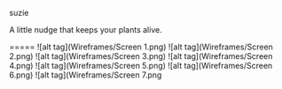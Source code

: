 suzie

A little nudge that keeps your plants alive.

=====
![alt tag](Wireframes/Screen 1.png)  ![alt tag](Wireframes/Screen 2.png)  ![alt tag](Wireframes/Screen 3.png)  ![alt tag](Wireframes/Screen 4.png)  ![alt tag](Wireframes/Screen 5.png)  ![alt tag](Wireframes/Screen 6.png)  ![alt tag](Wireframes/Screen 7.png
